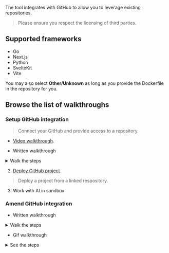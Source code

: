 The tool integrates with GitHub to allow you to leverage existing repositories.

> Please ensure you respect the licensing of third parties.

## Supported frameworks

- Go
- Next.js
- Python
- SvelteKit
- Vite

You may also select **Other/Unknown** as long as you provide the Dockerfile in the repository for you.

## Browse the list of walkthroughs

### Setup GitHub integration

> Connect your GitHub and provide access to a repository.

- [Video walkthrough](https://github.com/NodeOps-app/beta-deploy/issues/4#issuecomment-3311163783).

- Written walkthrough

<details>
  <summary>Walk the steps</summary>

1. Logged into the app, click on **New Project**.
2. Click on **Import Github Repository**.
3. Decide between **All repositories** and **Only select repositories**.
4. If selecting, choose the relevant repos (you can always configure the access from GitHub again later).
5. Click on **Install**.
6. Verify according to your GitHub verification method.

> You may need to re-login if this issue was not fixed yet!

</details>

2. [Deploy GitHub project](https://github.com/NodeOps-app/beta-deploy/issues/4#issuecomment-3311555723).
> Deploy a project from a linked respository.

3. Work with AI in sandbox

<!-- todo -->

### Amend GitHub integration

- Written walkthrough

<details>
  <summary>Walk the steps</summary>

1. Logged into your GitHub > Your profile pic > Settings → [Integrations] Applications.
2. Select the tab **Installed GitHub Apps** > NodeOps Build0 > click Configure
3. You may:
- Suspend your installation: click **Suspend**
- Uninstall the app: click **Uninstall**
- Curate the repository access list

</details>

- Gif walkthrough

<details>
  <summary>See the steps</summary>

![Uninstall app](/Static/Gifs/disconnect-autogen-app.gif)

</details>


